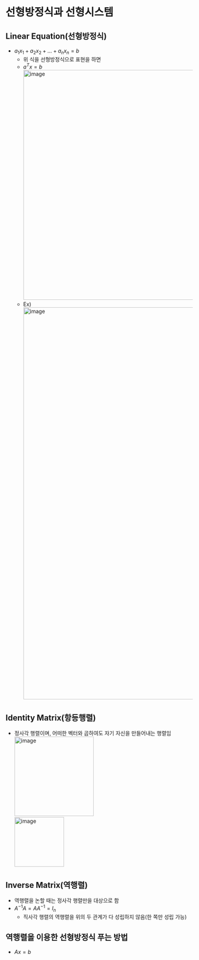 # 선형방정식과 선형시스템

## Linear Equation(선형방정식)

- $a_{1}x_{1} + a_{2}x_{2} + ... + a_{n}x_{n} = b$
  - 위 식을 선형방정식으로 표현을 하면
  - $a^{T}x = b$ <br/>
    <img width="617" alt="image" src="https://github.com/y100861/Linear_Algebra/assets/107607076/9dc0cc78-c267-4191-8116-6d14d2fca999">
  - Ex) <br/>
    <img width="1052" alt="image" src="https://github.com/y100861/Linear_Algebra/assets/107607076/249274f0-904d-45f0-ab2d-9d76e486b186">


## Identity Matrix(항등행렬)

- 정사각 행렬이며, 어떠한 벡터와 곱하여도 자기 자신을 만들어내는 행렬임 <br/>
  <img width="213" alt="image" src="https://github.com/y100861/Linear_Algebra/assets/107607076/c7d977e9-5b7b-4b4a-8051-3e1eb110c2df"> <br/>
  <img width="133" alt="image" src="https://github.com/y100861/Linear_Algebra/assets/107607076/91660416-f5b1-46b6-aaa5-79563224cd19">


## Inverse Matrix(역행렬)

- 역행렬을 논할 때는 정사각 행렬만을 대상으로 함
- $A^{-1}A = AA^{-1} = I_{n}$ <br/>
  - 직사각 행렬의 역행렬을 위의 두 관계가 다 성립하지 않음(한 쪽만 성립 가능)

## 역행렬을 이용한 선형방정식 푸는 방법
- $Ax = b$
